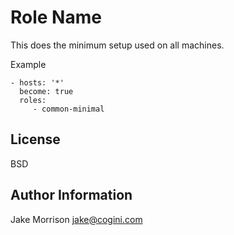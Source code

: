 Role Name
=========

This does the minimum setup used on all machines.

Example

    - hosts: '*'
      become: true
      roles:
         - common-minimal

License
-------

BSD

Author Information
------------------

Jake Morrison <jake@cogini.com>

